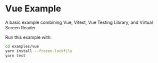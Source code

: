 # Vue Example

A basic example combining Vue, Vitest, Vue Testing Library, and Virtual Screen Reader.

Run this example with:

```bash
cd examples/vue
yarn install --frozen-lockfile
yarn test
```
